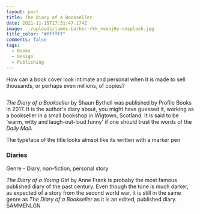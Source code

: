 ```yaml
---
layout: post
title: The Diary of a Bookseller
date: 2021-11-15T17:31:47.174Z
image: ../uploads/james-barker-rkk_nvooj6y-unsplash.jpg
title_color: "#ffffff"
comments: false
tags:
  - Books
  - Design
  - Publishing
---
```

How can a book cover look intimate and personal when it is made to sell thousands, or perhaps even millions, of copies? 

![]()

*The Diary of a Bookseller* by Shaun Bythell was published by Profile Books in 2017. It is the author's diary about, you might have guessed it, working as a bookseller in a small bookshop in Wigtown, Scotland. It is said to be 'warm, witty and laugh-out-loud funny' if one should trust the words of the *Daily Mail*. 

The typeface of the title looks almsot like its written with a marker pen 

### Diaries 

Genre - Diary, non-fiction, personal story

*The Diary of a Young Girl* by Anne Frank is probaby the most famous published diary of the past century. Even though the tone is much darker, as expected of a story from the second world war, it is still in the same genre as *The Diary of a Bookseller* as it is an edited, published diary. SAMMENLGN